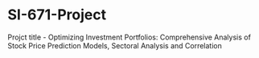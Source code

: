 # SI-671-Project
Projct title - Optimizing Investment Portfolios: Comprehensive Analysis of Stock Price Prediction Models, Sectoral Analysis and Correlation
